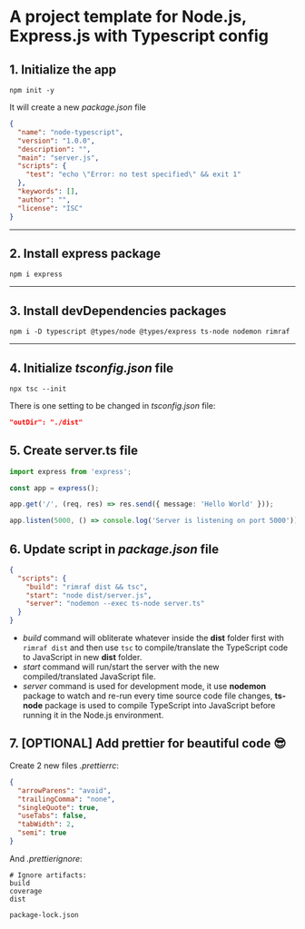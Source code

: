 # A project template for Node.js, Express.js with Typescript config

## 1. Initialize the app

```
npm init -y
```

It will create a new _package.json_ file

```json
{
  "name": "node-typescript",
  "version": "1.0.0",
  "description": "",
  "main": "server.js",
  "scripts": {
    "test": "echo \"Error: no test specified\" && exit 1"
  },
  "keywords": [],
  "author": "",
  "license": "ISC"
}
```

---

## 2. Install express package

```
npm i express
```

---

## 3. Install devDependencies packages

```
npm i -D typescript @types/node @types/express ts-node nodemon rimraf
```

---

## 4. Initialize _tsconfig.json_ file

```
npx tsc --init
```

There is one setting to be changed in _tsconfig.json_ file:

```json
"outDir": "./dist"
```

## 5. Create server.ts file

```ts
import express from 'express';

const app = express();

app.get('/', (req, res) => res.send({ message: 'Hello World' }));

app.listen(5000, () => console.log('Server is listening on port 5000'));
```

## 6. Update script in _package.json_ file

```json
{
  "scripts": {
    "build": "rimraf dist && tsc",
    "start": "node dist/server.js",
    "server": "nodemon --exec ts-node server.ts"
  }
}
```

- _build_ command will obliterate whatever inside the **dist** folder first with `rimraf dist` and then use `tsc` to compile/translate the TypeScript code to JavaScript in new **dist** folder.
- _start_ command will run/start the server with the new compiled/translated JavaScript file.
- _server_ command is used for development mode, it use **nodemon** package to watch and re-run every time source code file changes, **ts-node** package is used to compile TypeScript into JavaScript before running it in the Node.js environment.

## 7. [OPTIONAL] Add prettier for beautiful code 😎

Create 2 new files _.prettierrc_:

```json
{
  "arrowParens": "avoid",
  "trailingComma": "none",
  "singleQuote": true,
  "useTabs": false,
  "tabWidth": 2,
  "semi": true
}
```

And _.prettierignore_:

```
# Ignore artifacts:
build
coverage
dist

package-lock.json
```
